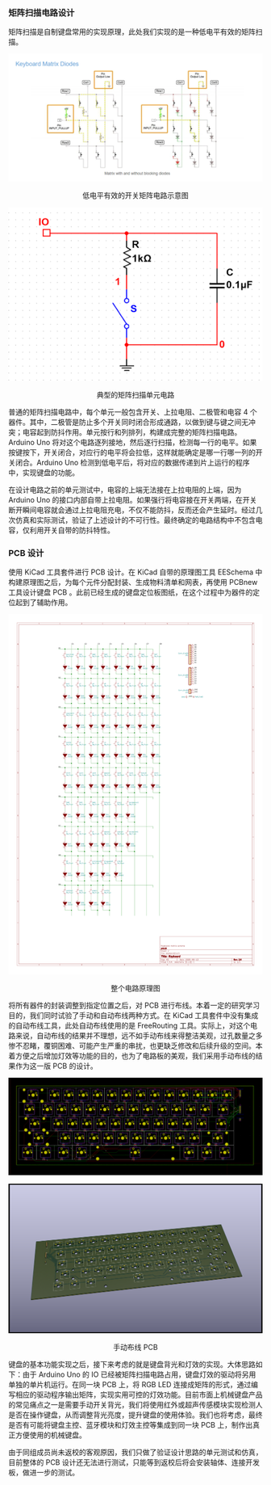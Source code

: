 ### 矩阵扫描电路设计

矩阵扫描是自制键盘常用的实现原理，此处我们实现的是一种低电平有效的矩阵扫描。

![Matrix](assets/keyboard_matrix.png)

<center>低电平有效的开关矩阵电路示意图</center>

![Unit](assets/unit.bmp)

<center>典型的矩阵扫描单元电路</center>

普通的矩阵扫描电路中，每个单元一般包含开关、上拉电阻、二极管和电容 4 个器件。其中，二极管是防止多个开关同时闭合形成通路，以做到键与键之间无冲突；电容起到防抖作用。单元按行和列排列，构建成完整的矩阵扫描电路。Arduino Uno 将对这个电路逐列接地，然后逐行扫描，检测每一行的电平。如果按键按下，开关闭合，对应行的电平将会拉低，这样就能确定是哪一行哪一列的开关闭合。Arduino Uno 检测到低电平后，将对应的数据传递到片上运行的程序中，实现键盘的功能。

在设计电路之前的单元测试中，电容的上端无法接在上拉电阻的上端，因为 Arduino Uno 的接口内部自带上拉电阻。如果强行将电容接在开关两端，在开关断开瞬间电容就会通过上拉电阻充电，不仅不能防抖，反而还会产生延时。经过几次仿真和实际测试，验证了上述设计的不可行性。最终确定的电路结构中不包含电容，仅利用开关自带的防抖特性。

### PCB 设计

使用 KiCad 工具套件进行 PCB 设计。在 KiCad 自带的原理图工具 EESchema 中构建原理图之后，为每个元件分配封装、生成物料清单和网表，再使用 PCBnew 工具设计键盘 PCB 。此前已经生成的键盘定位板图纸，在这个过程中为器件的定位起到了辅助作用。

![Schema](assets/pcb2_sch.png)

<center>整个电路原理图</center>



将所有器件的封装调整到指定位置之后，对 PCB 进行布线。本着一定的研究学习目的，我们同时试验了手动和自动布线两种方式。在 KiCad 工具套件中没有集成的自动布线工具，此处自动布线使用的是 FreeRouting 工具。实际上，对这个电路来说，自动布线的结果并不理想，远不如手动布线来得整洁美观，过孔数量之多惨不忍睹，覆铜困难、可能产生严重的串扰，也更缺乏修改和后续升级的空间。本着方便之后增加灯效等功能的目的，也为了电路板的美观，我们采用手动布线的结果作为这一版 PCB 的设计。

![PCB Manual](assets/pcb2_manual.bmp)

![PCB Model](assets/pcb2_manual_3d.png)

<center>手动布线 PCB</center>

键盘的基本功能实现之后，接下来考虑的就是键盘背光和灯效的实现。大体思路如下：由于 Arduino Uno 的 IO 已经被矩阵扫描电路占用，键盘灯效的驱动将另用单独的单片机运行。在同一块 PCB 上，将 RGB LED 连接成矩阵的形式，通过编写相应的驱动程序输出矩阵，实现实用可控的灯效功能。目前市面上机械键盘产品的常见痛点之一是需要手动开关背光，我们将使用红外或超声传感模块实现检测人是否在操作键盘，从而调整背光亮度，提升键盘的使用体验。我们也将考虑，最终是否有可能将键盘主控、蓝牙模块和灯效主控等集成到同一块 PCB 上，制作出真正方便使用的机械键盘。

由于同组成员尚未返校的客观原因，我们只做了验证设计思路的单元测试和仿真，目前整体的 PCB 设计还无法进行测试，只能等到返校后将会安装轴体、连接开发板，做进一步的测试。
